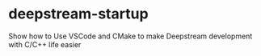 # deepstream-startup
Show how to Use VSCode and CMake to make Deepstream development with C/C++ life easier
